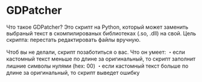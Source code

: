 # GDPatcher
Что такое GDPatcher?
Это скрипт на Python, который может заменить выбраный текст в скомпилированых библиотеках (.so, .dll) на свой.
Цель скрипта: перестать редактировать файлы вручную.

Чтоб вы не делали, скрипт позаботиться о вас.
Что он умеет:
・если кастомный текст меньше по длине за оригинальный, то скрипт заполнит лишние символы нулями (hex: 00)
・если кастомный текст больше по длине за оригинальный, то скрипт выведет ошибку
